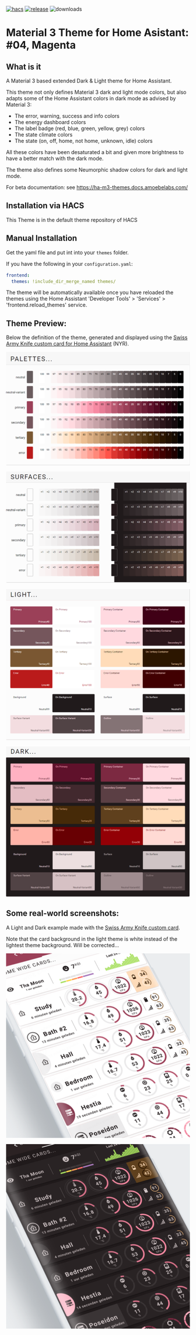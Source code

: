 
[![hacs][hacs-badge]][hacs-url]
[![release][release-badge]][release-url]
![downloads][downloads-badge]

# Material 3 Theme for Home Asistant: #04, Magenta

## What is it
A Material 3 based extended Dark & Light theme for Home Assistant.

This theme not only defines Material 3 dark and light mode colors, but also adapts some of the Home Assistant colors in dark mode as advised by Material 3:
- The error, warning, success and info colors
- The energy dashboard colors
- The label badge (red, blue, green, yellow, grey) colors
- The state climate colors
- The state (on, off, home, not home, unknown, idle) colors

All these colors have been desaturated a bit and given more brightness to have a better match with the dark mode.

The theme also defines some Neumorphic shadow colors for dark and light mode.

For beta documentation: see https://ha-m3-themes.docs.amoebelabs.com/

## Installation via HACS
This Theme is in the default theme repository of HACS

## Manual Installation
Get the yaml file and put int into your `themes` folder.

If you have the following in your `configuration.yaml`:
```yaml
frontend:
  themes: !include_dir_merge_named themes/
```

The theme will be automatically available once you have reloaded the themes using the Home Assistant 'Developer Tools' > 'Services' > 'frontend.reload_themes' service.

## Theme Preview:
Below the definition of the theme, generated and displayed using the [Swiss Army Knife custom card for Home Assistant][sak-docs-url] (NYR).

![m3-04-palettes](https://github.com/AmoebeLabs/ha-theme_m3-04-magenta/blob/master/preview/m3-theme-04-palettes.png)

![m3-04-surfaces](https://github.com/AmoebeLabs/ha-theme_m3-04-magenta/blob/master/preview/m3-theme-04-surfaces.png)

![m3-04-light](https://github.com/AmoebeLabs/ha-theme_m3-04-magenta/blob/master/preview/m3-theme-04-light.png)

![m3-04-dark](https://github.com/AmoebeLabs/ha-theme_m3-04-magenta/blob/master/preview/m3-theme-04-dark.png)

## Some real-world screenshots:
A Light and Dark example made with the [Swiss Army Knife custom card][sak-docs-url].

Note that the card background in the light theme is white instead of the lightest theme background. Will be corrected...

![m3-04-sake12-light](https://github.com/AmoebeLabs/ha-theme_m3-04-magenta/blob/master/screenshots/m3-example-04-light.png)

![m3-04-sake12-dark](https://github.com/AmoebeLabs/ha-theme_m3-04-magenta/blob/master/screenshots/m3-example-04-dark.png)

<!-- Badges -->

[hacs-url]: https://github.com/custom-components/hacs
[hacs-badge]: https://img.shields.io/badge/HACS-Default-41BDF5.svg?style=for-the-badge
[release-badge]: https://img.shields.io/github/v/release/AmoebeLabs/HA-Theme_M3-04-Magenta?style=for-the-badge
[downloads-badge]: https://img.shields.io/github/downloads/AmoebeLabs/HA-Theme_M3-04-Magenta/total?style=for-the-badge

<!-- References -->

[home-assistant]: https://www.home-assistant.io/
[home-assitant-theme-docs]: https://www.home-assistant.io/integrations/frontend/#defining-themes
[hacs]: https://hacs.xyz
[release-url]: https://github.com/AmoebeLabs/HA-Theme_M3-04-Magenta/releases
[sak-docs-url]: https://swiss-army-knife.docs.amoebelabs.com
